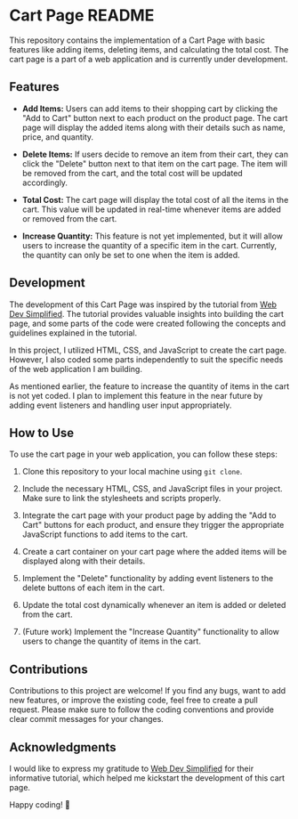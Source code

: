 # Cart Page README

This repository contains the implementation of a Cart Page with basic features like adding items, deleting items, and calculating the total cost. The cart page is a part of a web application and is currently under development.

## Features

- **Add Items:** Users can add items to their shopping cart by clicking the "Add to Cart" button next to each product on the product page. The cart page will display the added items along with their details such as name, price, and quantity.

- **Delete Items:** If users decide to remove an item from their cart, they can click the "Delete" button next to that item on the cart page. The item will be removed from the cart, and the total cost will be updated accordingly.

- **Total Cost:** The cart page will display the total cost of all the items in the cart. This value will be updated in real-time whenever items are added or removed from the cart.

- **Increase Quantity:** This feature is not yet implemented, but it will allow users to increase the quantity of a specific item in the cart. Currently, the quantity can only be set to one when the item is added.

## Development

The development of this Cart Page was inspired by the tutorial from [Web Dev Simplified](https://www.youtube.com/watch?v=YeFzkC2awTM). The tutorial provides valuable insights into building the cart page, and some parts of the code were created following the concepts and guidelines explained in the tutorial.

In this project, I utilized HTML, CSS, and JavaScript to create the cart page. However, I also coded some parts independently to suit the specific needs of the web application I am building.

As mentioned earlier, the feature to increase the quantity of items in the cart is not yet coded. I plan to implement this feature in the near future by adding event listeners and handling user input appropriately.

## How to Use

To use the cart page in your web application, you can follow these steps:

1. Clone this repository to your local machine using `git clone`.

2. Include the necessary HTML, CSS, and JavaScript files in your project. Make sure to link the stylesheets and scripts properly.

3. Integrate the cart page with your product page by adding the "Add to Cart" buttons for each product, and ensure they trigger the appropriate JavaScript functions to add items to the cart.

4. Create a cart container on your cart page where the added items will be displayed along with their details.

5. Implement the "Delete" functionality by adding event listeners to the delete buttons of each item in the cart.

6. Update the total cost dynamically whenever an item is added or deleted from the cart.

7. (Future work) Implement the "Increase Quantity" functionality to allow users to change the quantity of items in the cart.

## Contributions

Contributions to this project are welcome! If you find any bugs, want to add new features, or improve the existing code, feel free to create a pull request. Please make sure to follow the coding conventions and provide clear commit messages for your changes.

## Acknowledgments

I would like to express my gratitude to [Web Dev Simplified](https://www.youtube.com/watch?v=YeFzkC2awTM) for their informative tutorial, which helped me kickstart the development of this cart page.

Happy coding! 🚀
